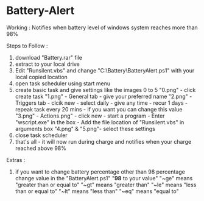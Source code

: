 # Battery-Alert
Working : Notifies when battery level of windows system reaches more than 98%

Steps to Follow : 
1. download "Battery.rar" file
2. extract to your local drive
3. Edit "Runsilent.vbs" and change "C:\Battery\BatteryAlert.ps1" with your local copied location
4. open task scheduler using start menu
5. create basic task and give settings like the images 0 to 5
   "0.png" - click create task
   "1.png" - General tab - give your preferred name
   "2.png" - Triggers tab - clcik new - select daily - give any time - recur 1 days - repeak task every 20 mins - if you want you can change this value
   "3.png" - Actions.png" - click new - start a program - Enter "wscript.exe" in the box - Add the file location of "Runsilent.vbs" in arguments box
   "4.png" & "5.png"- select these settings
7. close task scheduler
8. that's all - it will now run during charge and notifies when your charge reached above 98%

Extras :
1. if you want to change battery percentage other than 98 percentage change value in the "BatteryAlert.ps1"
   "**98** to your value"
   "~ge" means "greater than or equal to"
   "~gt" means "greater than"
   "~le" means "less than or equal to"
   "~lt" means "less than"
   "~eq" means "equal to"
   
